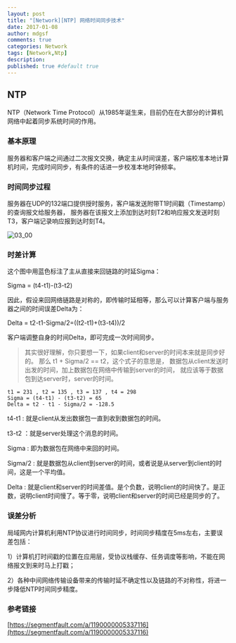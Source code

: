 ```yaml
---
layout: post
title: "[Network][NTP] 网络时间同步技术"
date: 2017-01-08
author: mdgsf
comments: true
categories: Network
tags: [Network,Ntp]
description:
published: true #default true
---
```


## NTP

NTP（Network Time Protocol）从1985年诞生来，目前仍在在大部分的计算机网络中起着同步系统时间的作用。


### 基本原理

服务器和客户端之间通过二次报文交换，确定主从时间误差，客户端校准本地计算机时间，完成时间同步，有条件的话进一步校准本地时钟频率。

### 时间同步过程

服务器在UDP的132端口提供授时服务，客户端发送附带T1时间戳（Timestamp）的查询报文给服务器，
服务器在该报文上添加到达时刻T2和响应报文发送时刻T3，客户端记录响应报到达时刻T4。

<img src="{{ site.url }}/images/2017/01/03_00.png" alt="03_00" />


### 时差计算

这个图中用蓝色标注了主从直接来回链路的时延Sigma：

Sigma = (t4-t1)-(t3-t2)

因此，假设来回网络链路是对称的，即传输时延相等，那么可以计算客户端与服务器之间的时间误差Delta为：

Delta = t2-t1-Sigma/2=((t2-t1)+(t3-t4))/2

客户端调整自身的时间Delta，即可完成一次时间同步。


> 其实很好理解，你只要想一下，如果client和server的时间本来就是同步好的。
> 那么 t1 + Sigma/2 == t2，这个式子的意思是，
> 数据包从client发送时出发的时间，加上数据包在网络中传输到server的时间，
> 就应该等于数据包到达server时，server的时间。

```
t1 = 231 , t2 = 135 , t3 = 137 , t4 = 298
Sigma = (t4-t1) - (t3-t2) = 65
Delta = t2 - t1 - Sigma/2 = -128.5
```

t4-t1 : 就是client从发出数据包一直到收到数据包的时间。

t3-t2 ：就是server处理这个消息的时间。

Sigma : 即为数据包在网络中来回的时间。

Sigma/2 : 就是数据包从client到server的时间，或者说是从server到client的时间，这是一个平均值。

Delta : 就是client和server的时间差值。是个负数，说明client的时间快了。是正数，说明client时间慢了。等于零，说明client和server的时间已经是同步的了。



### 误差分析

局域网内计算机利用NTP协议进行时间同步，时间同步精度在5ms左右，主要误差包括：

1）计算机打时间戳的位置在应用层，受协议栈缓存、任务调度等影响，不能在网络报文到来时马上打戳；

2）各种中间网络传输设备带来的传输时延不确定性以及链路的不对称性，将进一步降低NTP时间同步精度。



### 参考链接

[https://segmentfault.com/a/1190000005337116](https://segmentfault.com/a/1190000005337116)





